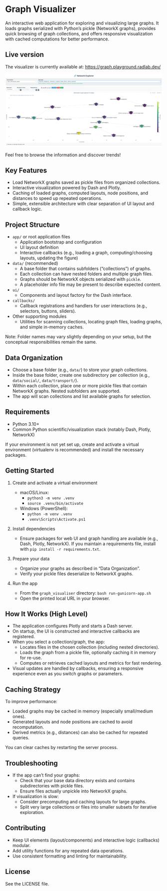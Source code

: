 # Graph Visualizer

An interactive web application for exploring and visualizing large graphs. 
It loads graphs serialized with Python’s pickle (NetworkX graphs), 
provides quick browsing of graph collections, and offers responsive 
visualization with cached computations for better performance.

## Live version

The visualizer is currently available at: https://graph.playground.radlab.dev/

<p align="center">
  <img src="graph_visualiser/assets/images/explorer-sample.png" alt="explorer-sample.png">
</p>

Feel free to browse the information and discover trends!

## Key Features

- Load NetworkX graphs saved as pickle files from organized collections.
- Interactive visualization powered by Dash and Plotly.
- Caching of loaded graphs, computed layouts, node positions, and distances to speed up repeated operations.
- Simple, extensible architecture with clear separation of UI layout and callback logic.

## Project Structure

- `app/` or root application files
    - Application bootstrap and configuration
    - UI layout definition
    - Interactive callbacks (e.g., loading a graph, computing/choosing layouts, updating the figure)
- `data/` (recommended)
    - A base folder that contains subfolders (“collections”) of graphs.
    - Each collection can have nested folders and multiple graph files.
    - Graphs should be NetworkX objects serialized with `pickle`.
    - A placeholder info file may be present to describe expected content.
- `ui/`
    - Components and layout factory for the Dash interface.
- `callbacks/`
    - Callback registrations and handlers for user interactions (e.g., selectors, buttons, sliders).
- Other supporting modules
    - Utilities for scanning collections, locating graph files, loading graphs, and simple in-memory caches.

Note: Folder names may vary slightly depending on your setup, but the conceptual responsibilities remain the same.

## Data Organization

- Choose a base folder (e.g., `data/`) to store your graph collections.
- Inside the base folder, create one subdirectory per collection (e.g., `data/social/`, `data/transport/`).
- Within each collection, place one or more pickle files that contain NetworkX graphs. Nested subfolders are supported.
- The app will scan collections and list available graphs for selection.

## Requirements

- Python 3.10+
- Common Python scientific/visualization stack (notably Dash, Plotly, NetworkX)

If your environment is not yet set up, create and activate a virtual environment 
(virtualenv is recommended) and install the necessary packages.

## Getting Started

1. Create and activate a virtual environment
    - macOS/Linux:
        - `python3 -m venv .venv`
        - `source .venv/bin/activate`
    - Windows (PowerShell):
        - `python -m venv .venv`
        - `.venv\Scripts\Activate.ps1`

2. Install dependencies
    - Ensure packages for web UI and graph handling are available (e.g., Dash, Plotly, NetworkX). If you maintain a requirements file, install with `pip install -r requirements.txt`.

3. Prepare your data
    - Organize your graphs as described in “Data Organization”.
    - Verify your pickle files deserialize to NetworkX graphs.

4. Run the app
    - From the `graph_visualiser` directory: `bash run-gunicorn-app.sh`
    - Open the printed local URL in your browser.

## How It Works (High Level)

- The application configures Plotly and starts a Dash server.
- On startup, the UI is constructed and interactive callbacks are registered.
- When you select a collection/graph, the app:
    - Locates files in the chosen collection (including nested directories).
    - Loads the graph from a pickle file, optionally caching it in memory for re-use.
    - Computes or retrieves cached layouts and metrics for fast rendering.
- Visual updates are handled by callbacks, ensuring a responsive experience even as you switch graphs or parameters.

## Caching Strategy

To improve performance:
- Loaded graphs may be cached in memory (especially small/medium ones).
- Generated layouts and node positions are cached to avoid recomputation.
- Derived metrics (e.g., distances) can also be cached for repeated queries.

You can clear caches by restarting the server process.

## Troubleshooting

- If the app can’t find your graphs:
    - Check that your base data directory exists and contains subdirectories with pickle files.
    - Ensure files actually unpickle into NetworkX graphs.
- If visualization is slow:
    - Consider precomputing and caching layouts for large graphs.
    - Split very large collections or files into smaller subsets for iterative exploration.

## Contributing

- Keep UI elements (layout/components) and interactive logic (callbacks) modular.
- Add utility functions for any repeated data operations.
- Use consistent formatting and linting for maintainability.

## License

See the LICENSE file.